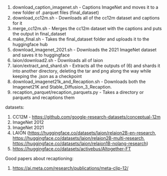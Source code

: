 1. download_caption_imagenet.sh - Captions ImageNet and moves it to a new folder of .parquet files (final_dataset)
2. download_cc12m.sh - Downloads all of the cc12m dataset and captions for it
3. merge_cc12m.sh - Merges the cc12m dataset with the captions and puts the output in final_dataset
4. make_final.sh - Takes the final_dataset folder and uploads it to the huggingface hub
5. download_imagenet_2021.sh - Downloads the 2021 ImageNet dataset and saves it to huggingface
6. laion/download2.sh - Downloads all of laion
7. laion/extract_and_shard.sh - Extracts all the outputs of (6) and shards it into another directory, deleting the tar and png along the way while keeping the .json as a checkpoint
8. download_imagenet21k_and_Recaption.sh - Downloads both the Imagenet21K and Stable_Diffusion_3_Recaption.
9. recaption_parquet/recaption_parquets.py - Takes a directory or parquets and recaptions them




datasets:
1. CC12M - https://github.com/google-research-datasets/conceptual-12m
2. ImageNet 2012
3. ImageNet 2021
4. LAION (https://huggingface.co/datasets/laion/relaion2B-en-research, https://huggingface.co/datasets/laion/relaion2B-multi-research, https://huggingface.co/datasets/laion/relaion1B-nolang-research)
5. https://huggingface.co/datasets/activebus/Altogether-FT



Good papers about recaptioning:
1. https://ai.meta.com/research/publications/meta-clip-12/